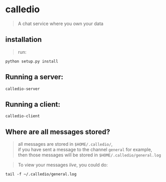 # calledio
> A chat service where you own your data

## installation
> run:

    python setup.py install

## Running a server:

    calledio-server

## Running a client:

    calledio-client


## Where are all messages stored?
> all messages are stored in `$HOME/.calledio/`,  
> if you have sent a message to the channel `general` for example,  
> then those messages will be stored in `$HOME/.calledio/general.log`

> To view your messages _live_, you could do:

    tail -f ~/.calledio/general.log
